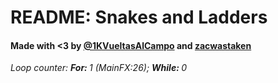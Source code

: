# README: Snakes and Ladders

#### Made with <3 by [@1KVueltasAlCampo](https://www.github.com/1KVueltasAlCampo) and [zacwastaken](https://www.github.com/zacwastaken)

<i>Loop counter: <b>For: </b> 1 (MainFX:26); <b>While: </b> 0</i>
